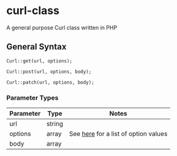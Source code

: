 # curl-class

A general purpose Curl class written in PHP

## General Syntax

    Curl::get(url, options);

    Curl::post(url, options, body);

    Curl::patch(url, options, body);

### Parameter Types

Parameter | Type | Notes
----------|------|-------
url | string |
options | array | See [here](https://www.php.net/manual/en/function.curl-setopt.php) for a list of option values
body | array |
